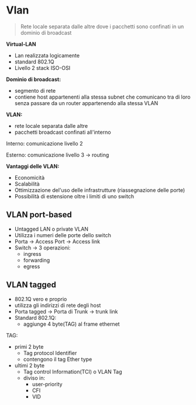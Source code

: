 # Vlan

> Rete locale separata dalle altre dove i pacchetti sono confinati in un dominio di broadcast

**Virtual-LAN**
- Lan realizzata logicamente
- standard 802.1Q
- Livello 2 stack ISO-OSI

**Dominio di broadcast:**
- segmento di rete
- contiene host appartenenti alla stessa subnet che comunicano tra di loro senza passare da un router appartenendo alla stessa VLAN

**VLAN:**
- rete locale separata dalle altre
- pacchetti broadcast confinati all'interno

Interno: comunicazione livello 2

Esterno: comunicazione livello 3 -> routing 

**Vantaggi delle VLAN:**
- Economicità
- Scalabilità
- Ottimizzazione del'uso delle infrastrutture (riassegnazione delle porte)
- Possibilità di estensione oltre i limiti di uno switch

## VLAN port-based
- Untagged LAN o private VLAN
- Utilizza i numeri delle porte dello switch
- Porta -> Access Port -> Access link
- Switch -> 3 operazioni:
	- ingress
	- forwarding
	- egress


## VLAN tagged
- 802.1Q vero e proprio
- utilizza gli indirizzi di rete degli host
- Porta tagged -> Porta di Trunk -> trunk link
- Standard 802.1Q: 
	- aggiunge 4 byte(TAG) al frame ethernet
		
TAG:
- primi 2 byte
	- Tag protocol Identifier
	- contengono il tag Ether type
- ultimi 2 byte
	- Tag control Information(TCI) o VLAN Tag
	- diviso in:
		- user-priority
		- CFI
		- VID

<!--stackedit_data:
eyJoaXN0b3J5IjpbMjczNDAwMjk0LC0zNDU2NDIzNTIsLTE1OT
QxMjA5NiwtMjI2NTM4Mjk0XX0=
-->